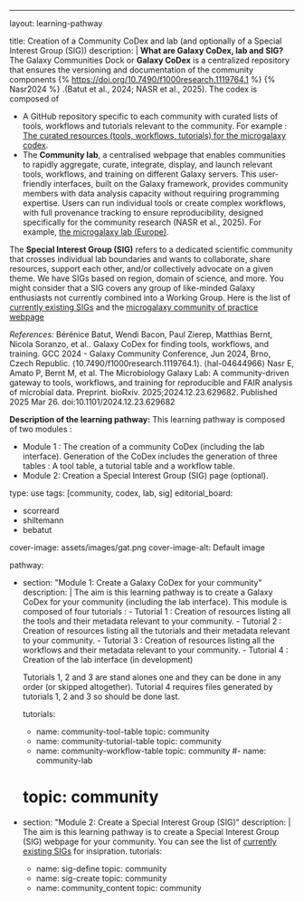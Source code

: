 ---
layout: learning-pathway

title: Creation of a Community CoDex and lab (and optionally of a Special Interest Group (SIG))
description: |
  **What are Galaxy CoDex, lab and SIG?**
  The Galaxy Communities Dock or **Galaxy CoDex** is a centralized repository that ensures the versioning and documentation of the community components {% https://doi.org/10.7490/f1000research.1119764.1 %} {% Nasr2024 %} .(Batut et al., 2024; NASR et al., 2025).
  The codex is composed of 
  - A GitHub repository specific to each community with curated lists of tools, workflows and tutorials relevant to the community.
  For example : [The curated resources (tools, workflows, tutorials) for the microgalaxy codex](https://github.com/galaxyproject/galaxy_codex/tree/main/communities/microgalaxy/resources).
  - The **Community lab**, a centralised webpage that enables communities to rapidly aggregate, curate, integrate, display, and launch relevant tools, workflows, and training on different Galaxy servers. This user-friendly interfaces, built on the Galaxy framework, provides community members with data analysis capacity without requiring programming expertise. Users can run individual tools or create complex workflows, with full provenance tracking to ensure reproducibility, designed specifically for the community research (NASR et al., 2025). 
  For example, [the microgalaxy lab (Europe)](https://microbiology.usegalaxy.eu/).

  The **Special Interest Group (SIG)** refers to a dedicated scientific community that crosses individual lab boundaries and wants to collaborate, share resources, support each other, and/or collectively advocate on a given theme. We have SIGs based on region, domain of science, and more. You might consider that a SIG covers any group of like-minded Galaxy enthusiasts not currently combined into a Working Group.
  Here is the list of [currently existing SIGs](https://galaxyproject.org/community/sig/) and the [microgalaxy community of practice webpage](https://galaxyproject.org/community/sig/microbial#microgalaxy-community)

  *References:*
  Bérénice Batut, Wendi Bacon, Paul Zierep, Matthias Bernt, Nicola Soranzo, et al.. Galaxy CoDex for finding tools, workflows, and training. GCC 2024 - Galaxy Community Conference, Jun 2024, Brno, Czech Republic. ⟨10.7490/f1000research.1119764.1⟩. ⟨hal-04644966⟩
  Nasr E, Amato P, Bernt M, et al. The Microbiology Galaxy Lab: A community-driven gateway to tools, workflows, and training for reproducible and FAIR analysis of microbial data. Preprint. bioRxiv. 2025;2024.12.23.629682. Published 2025 Mar 26. doi:10.1101/2024.12.23.629682

  **Description of the learning pathway:**
  This learning pathway is composed of two modules :
  - Module 1 : The creation of a community CoDex (including the lab interface). Generation of the CoDex includes the generation of three tables : A tool table, a tutorial table and a workflow table.
  - Module 2: Creation a Special Interest Group (SIG) page (optional).

type: use 
tags: [community, codex, lab, sig]
editorial_board:
- scorreard
- shiltemann
- bebatut

cover-image: assets/images/gat.png
cover-image-alt: Default image

pathway:
  - section: "Module 1: Create a Galaxy CoDex for your community"
    description: |
      The aim is this learning pathway is to create a Galaxy CoDex for your community (including the lab interface).
      This module is composed of four tutorials :
        - Tutorial 1 : Creation of resources listing all the tools and their metadata relevant to your community.
        - Tutorial 2 : Creation of resources listing all the tutorials and their metadata relevant to your community.
        - Tutorial 3 : Creation of resources listing all the workflows and their metadata relevant to your community.
        - Tutorial 4 : Creation of the lab interface (in development)

      Tutorials 1, 2 and 3 are stand alones one and they can be done in any order (or skipped altogether).
      Tutorial 4 requires files generated by tutorials 1, 2 and 3 so should be done last.
    
    tutorials:
      - name: community-tool-table
        topic: community        
      - name: community-tutorial-table
        topic: community
      - name: community-workflow-table
        topic: community
      #- name: community-lab
      #  topic: community

        
  - section: "Module 2: Create a Special Interest Group (SIG)"
    description: |
      The aim is this learning pathway is to create a Special Interest Group (SIG) webpage for your community.
      You can see the list of [currently existing SIGs](https://galaxyproject.org/community/sig/) for insipration.
    tutorials:
      - name: sig-define
        topic: community
      - name: sig-create
        topic: community        
      - name: community_content
        topic: community

        
